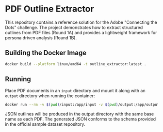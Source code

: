 # PDF Outline Extractor

This repository contains a reference solution for the Adobe "Connecting the
Dots" challenge. The project demonstrates how to extract structured outlines
from PDF files (Round 1A) and provides a lightweight framework for persona
driven analysis (Round 1B).

## Building the Docker Image

```bash
docker build --platform linux/amd64 -t outline_extractor:latest .
```

## Running

Place PDF documents in an `input` directory and mount it along with an
`output` directory when running the container:

```bash
docker run --rm -v $(pwd)/input:/app/input -v $(pwd)/output:/app/output --network none outline_extractor:latest
```

JSON outlines will be produced in the output directory with the same base name
as each PDF. The generated JSON conforms to the schema provided in the official
sample dataset repository.